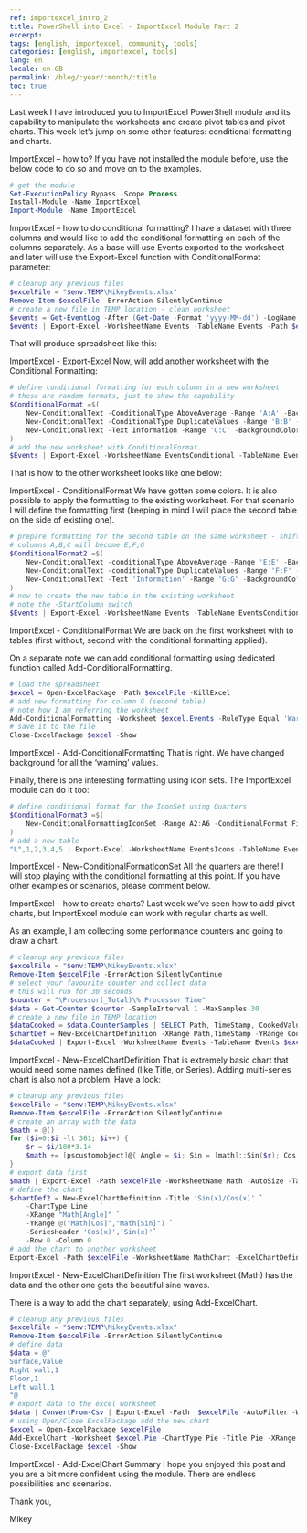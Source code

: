 ```yaml
---
ref: importexcel_intro_2
title: PowerShell into Excel - ImportExcel Module Part 2
excerpt: 
tags: [english, importexcel, community, tools]
categories: [english, importexcel, tools]
lang: en
locale: en-GB
permalink: /blog/:year/:month/:title
toc: true
---
```


Last week I have introduced you to ImportExcel PowerShell module and its capability to manipulate the worksheets and create pivot tables and pivot charts. This week let’s jump on some other features: conditional formatting and charts.

ImportExcel – how to?
If you have not installed the module before, use the below code to do so and move on to the examples.

```powershell
# get the module
Set-ExecutionPolicy Bypass -Scope Process
Install-Module -Name ImportExcel
Import-Module -Name ImportExcel
```

ImportExcel – how to do conditional formatting?
I have a dataset with three columns and would like to add the conditional formatting on each of the columns separately. As a base will use Events exported to the worksheet and later will use the Export-Excel function with ConditionalFormat parameter:

```powershell
# cleanup any previous files
$excelFile = "$env:TEMP\MikeyEvents.xlsx"
Remove-Item $excelFile -ErrorAction SilentlyContinue
# create a new file in TEMP location - clean worksheet
$events = Get-EventLog -After (Get-Date -Format 'yyyy-MM-dd') -LogName system | SELECT EventID, Category, EntryType
$events | Export-Excel -WorksheetName Events -TableName Events -Path $excelFile -KillExcel
```

That will produce spreadsheet like this:

ImportExcel - Export-Excel
Now, will add another worksheet with the Conditional Formatting:

```powershell
# define conditional formatting for each column in a new worksheet
# these are random formats, just to show the capability
$ConditionalFormat =$(
    New-ConditionalText -ConditionalType AboveAverage -Range 'A:A' -BackgroundColor Red -ConditionalTextColor Black
    New-ConditionalText -ConditionalType DuplicateValues -Range 'B:B' -BackgroundColor Orange -ConditionalTextColor Black
    New-ConditionalText -Text Information -Range 'C:C' -BackgroundColor Blue -ConditionalTextColor Yellow
)
# add the new worksheet with ConditionalFormat.
$Events | Export-Excel -WorksheetName EventsConditional -TableName EventsConditional -Path $excelFile -ConditionalFormat $ConditionalFormat -Show -Activate -KillExcel
```

That is how to the other worksheet looks like one below:

ImportExcel - ConditionalFormat
We have gotten some colors. It is also possible to apply the formatting to the existing worksheet. For that scenario I will define the formatting first (keeping in mind I will place the second table on the side of existing one).

```powershell
# prepare formatting for the second table on the same worksheet - shifted two columns to the right 
# columns A,B,C will become E,F,G
$ConditionalFormat2 =$(
    New-ConditionalText -conditionalType AboveAverage -Range 'E:E' -BackgroundColor Red -ConditionalTextColor Black 
    New-ConditionalText -conditionalType DuplicateValues -Range 'F:F' -BackgroundColor Orange -ConditionalTextColor Black
    New-ConditionalText -Text 'Information' -Range 'G:G' -BackgroundColor Blue -ConditionalTextColor Yellow
)
# now to create the new table in the existing worksheet
# note the -StartColumn switch
$Events | Export-Excel -WorksheetName Events -TableName EventsConditional2 -Path $excelFile -ConditionalFormat $ConditionalFormat2 -Show -Activate -KillExcel -StartColumn 5
```

ImportExcel - ConditionalFormat
We are back on the first worksheet with to tables (first without, second with the conditional formatting applied).

On a separate note we can add conditional formatting using dedicated function called Add-ConditionalFormatting.

```powershell
# load the spreadsheet
$excel = Open-ExcelPackage -Path $excelFile -KillExcel
# add new formatting for column G (second table)
# note how I am referring the worksheet
Add-ConditionalFormatting -Worksheet $excel.Events -RuleType Equal 'Warning' -Address 'G:G' -BackgroundColor Green
# save it to the file
Close-ExcelPackage $excel -Show
```

ImportExcel - Add-ConditionalFormatting
That is right. We have changed background for all the ‘warning’ values.

Finally, there is one interesting formatting using icon sets. The ImportExcel module can do it too:

```powershell
# define conditional format for the IconSet using Quarters
$ConditionalFormat3 =$(
    New-ConditionalFormattingIconSet -Range A2:A6 -ConditionalFormat FiveIconSet -IconType Quarters
)
# add a new table
"L",1,2,3,4,5 | Export-Excel -WorksheetName EventsIcons -TableName EventsConditional3 -Path $excelFile -ConditionalFormat $ConditionalFormat3 -Show -Activate -KillExcel
```

ImportExcel - New-ConditionalFormatIconSet
All the quarters are there! I will stop playing with the conditional formatting at this point. If you have other examples or scenarios, please comment below.

ImportExcel – how to create charts?
Last week we’ve seen how to add pivot charts, but ImportExcel module can work with regular charts as well.

As an example, I am collecting some performance counters and going to draw a chart.

```powershell
# cleanup any previous files
$excelFile = "$env:TEMP\MikeyEvents.xlsx"
Remove-Item $excelFile -ErrorAction SilentlyContinue
# select your favourite counter and collect data
# this will run for 30 seconds
$counter = "\Processor(_Total)\% Processor Time"
$data = Get-Counter $counter -SampleInterval 1 -MaxSamples 30
# create a new file in TEMP location
$dataCooked = $data.CounterSamples | SELECT Path, TimeStamp, CookedValue
$chartDef = New-ExcelChartDefinition -XRange Path,TimeStamp -YRange CookedValue -ChartType Line
$dataCooked | Export-Excel -WorksheetName Events -TableName Events $excelFile -ExcelChartDefinition $chartDef -AutoNameRange -Show -KillExcel
```

ImportExcel - New-ExcelChartDefinition
That is extremely basic chart that would need some names defined (like Title, or Series). Adding multi-series chart is also not a problem. Have a look:

```powershell
# cleanup any previous files
$excelFile = "$env:TEMP\MikeyEvents.xlsx"
Remove-Item $excelFile -ErrorAction SilentlyContinue
# create an array with the data
$math = @()
for ($i=0;$i -lt 361; $i++) {
    $r = $i/180*3.14
    $math += [pscustomobject]@{ Angle = $i; Sin = [math]::Sin($r); Cos = [math]::Cos($r) }
}
# export data first
$math | Export-Excel -Path $excelFile -WorksheetName Math -AutoSize -TableName Math -KillExcel
# define the chart
$chartDef2 = New-ExcelChartDefinition -Title 'Sin(x)/Cos(x)' `
    -ChartType Line   `
    -XRange "Math[Angle]" `
    -YRange @("Math[Cos]","Math[Sin]") `
    -SeriesHeader 'Cos(x)','Sin(x)'`
    -Row 0 -Column 0
# add the chart to another worksheet
Export-Excel -Path $excelFile -WorksheetName MathChart -ExcelChartDefinition $chartDef2 -Activate -Show
```

ImportExcel - New-ExcelChartDefinition
The first worksheet (Math) has the data and the other one gets the beautiful sine waves.

There is a way to add the chart separately, using Add-ExcelChart.

```powershell
# cleanup any previous files
$excelFile = "$env:TEMP\MikeyEvents.xlsx"
Remove-Item $excelFile -ErrorAction SilentlyContinue
# define data
$data = @"
Surface,Value
Right wall,1
Floor,1
Left wall,1
"@
# export data to the excel worksheet
$data | ConvertFrom-Csv | Export-Excel -Path  $excelFile -AutoFilter -WorksheetName Pie -AutoNameRange -AutoSize -Show -KillExcel
# using Open/Close ExcelPackage add the new chart
$excel = Open-ExcelPackage $excelFile
Add-ExcelChart -Worksheet $excel.Pie -ChartType Pie -Title Pie -XRange Surface -YRange Value
Close-ExcelPackage $excel -Show
```

ImportExcel - Add-ExcelChart
Summary
I hope you enjoyed this post and you are a bit more confident using the module. There are endless possibilities and scenarios.

Thank you,

Mikey